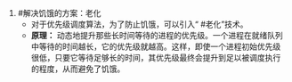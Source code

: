 1. #解决饥饿的方案：老化  
	*   对于优先级调度算法，为了防止饥饿，可以引入“ #老化”技术。
    *   **原理：** 动态地提升那些长时间等待的进程的优先级。一个进程在就绪队列中等待的时间越长，它的优先级就越高。这样，即使一个进程初始优先级很低，只要它等待足够长的时间，其优先级最终会提升到足以被调度执行的程度，从而避免了饥饿。